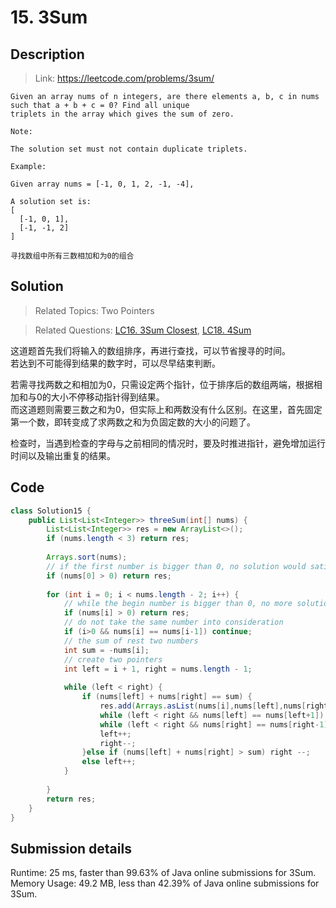 # 15. 3Sum

## Description
> Link: https://leetcode.com/problems/3sum/

```
Given an array nums of n integers, are there elements a, b, c in nums such that a + b + c = 0? Find all unique
triplets in the array which gives the sum of zero.

Note:

The solution set must not contain duplicate triplets.

Example:

Given array nums = [-1, 0, 1, 2, -1, -4],

A solution set is:
[
  [-1, 0, 1],
  [-1, -1, 2]
]

寻找数组中所有三数相加和为0的组合

```


## Solution

> Related Topics: Two Pointers

> Related Questions: [LC16. 3Sum Closest](https://github.com/Zingg7/LeetCode/blob/master/16.%203Sum%20Closest.md), [LC18. 4Sum](https://github.com/Zingg7/LeetCode/blob/master/18.%204Sum.md)

这道题首先我们将输入的数组排序，再进行查找，可以节省搜寻的时间。<br>
若达到不可能得到结果的数字时，可以尽早结束判断。

若需寻找两数之和相加为0，只需设定两个指针，位于排序后的数组两端，根据相加和与0的大小不停移动指针得到结果。<br>
而这道题则需要三数之和为0，但实际上和两数没有什么区别。在这里，首先固定第一个数，即转变成了求两数之和为负固定数的大小的问题了。

检查时，当遇到检查的字母与之前相同的情况时，要及时推进指针，避免增加运行时间以及输出重复的结果。


## Code
```java
class Solution15 {
    public List<List<Integer>> threeSum(int[] nums) {
        List<List<Integer>> res = new ArrayList<>();
        if (nums.length < 3) return res;        
        
        Arrays.sort(nums);
        // if the first number is bigger than 0, no solution would satisify the requirement
        if (nums[0] > 0) return res;
        
        for (int i = 0; i < nums.length - 2; i++) {
            // while the begin number is bigger than 0, no more solution would satisify
            if (nums[i] > 0) return res;
            // do not take the same number into consideration
            if (i>0 && nums[i] == nums[i-1]) continue;
            // the sum of rest two numbers
            int sum = -nums[i];
            // create two pointers
            int left = i + 1, right = nums.length - 1;
            
            while (left < right) {
                if (nums[left] + nums[right] == sum) {
                    res.add(Arrays.asList(nums[i],nums[left],nums[right]));
                    while (left < right && nums[left] == nums[left+1]) left++;
                    while (left < right && nums[right] == nums[right-1]) right--;
                    left++;
                    right--;
                }else if (nums[left] + nums[right] > sum) right --;
                else left++;
            }
            
        }
        return res;
    }
}
```

## Submission details
Runtime: 25 ms, faster than 99.63% of Java online submissions for 3Sum.<br>
Memory Usage: 49.2 MB, less than 42.39% of Java online submissions for 3Sum.
